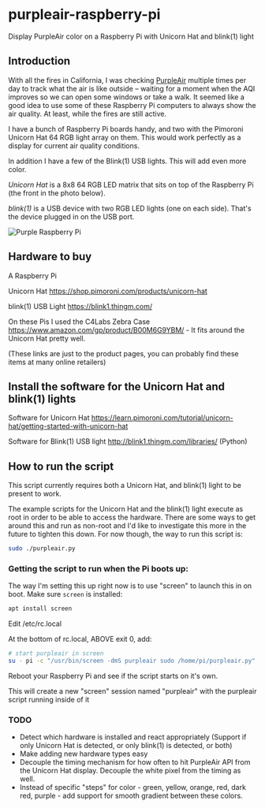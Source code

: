 # purpleair-raspberry-pi

Display PurpleAir color on a Raspberry Pi with Unicorn Hat and blink(1) light

## Introduction

With all the fires in California, I was checking [PurpleAir](https://purpleair.com) multiple times per day to track what the air is like outside – waiting for a moment when the AQI improves so we can open some windows or take a walk. It seemed like a good idea to use some of these Raspberry Pi computers to always show the air quality. At least, while the fires are still active.

I have a bunch of Raspberry Pi boards handy, and two with the Pimoroni Unicorn Hat 64 RGB light array on them. This would work perfectly as a display for current air quality conditions.

In addition I have a few of the Blink(1) USB lights. This will add even more color.

*Unicorn Hat* is a 8x8 64 RGB LED matrix that sits on top of the Raspberry Pi (the front in the photo below).

*blink(1)* is a USB device with two RGB LED lights (one on each side). That's the device plugged in on the USB port.

![Purple Raspberry Pi](https://chriscarey.com/blog/wp-content/uploads/2020/09/purple-pi.png)


## Hardware to buy

A Raspberry Pi

Unicorn Hat https://shop.pimoroni.com/products/unicorn-hat

blink(1) USB Light https://blink1.thingm.com/

On these Pis I used the C4Labs Zebra Case https://www.amazon.com/gp/product/B00M6G9YBM/ - It fits around the Unicorn Hat pretty well.

(These links are just to the product pages, you can probably find these items at many online retailers)

## Install the software for the Unicorn Hat and blink(1) lights

Software for Unicorn Hat
https://learn.pimoroni.com/tutorial/unicorn-hat/getting-started-with-unicorn-hat

Software for Blink(1) USB light
http://blink1.thingm.com/libraries/ (Python)

## How to run the script

This script currently requires both a Unicorn Hat, and blink(1) light to be present to work.

The example scripts for the Unicorn Hat and the blink(1) light execute as root in order to be able to access the hardware.
There are some ways to get around this and run as non-root and I'd like to investigate this more in the future to tighten this down.
For now though, the way to run this script is:

```bash
sudo ./purpleair.py
```

### Getting the script to run when the Pi boots up:

The way I'm setting this up right now is to use "screen" to launch this in on boot. Make sure `screen` is installed:

```bash
apt install screen
```

Edit /etc/rc.local

At the bottom of rc.local, ABOVE exit 0, add:

```bash
# start purpleair in screen
su - pi -c "/usr/bin/screen -dmS purpleair sudo /home/pi/purpleair.py"
```

Reboot your Raspberry Pi and see if the script starts on it's own.

This will create a new "screen" session named "purpleair" with the purpleair script running inside of it

### TODO

* Detect which hardware is installed and react appropriately (Support if only Unicorn Hat is detected, or only blink(1) is detected, or both)
* Make adding new hardware types easy
* Decouple the timing mechanism for how often to hit PurpleAir API from the Unicorn Hat display. Decouple the white pixel from the timing as well.
* Instead of specific "steps" for color - green, yellow, orange, red, dark red, purple - add support for smooth gradient between these colors.


